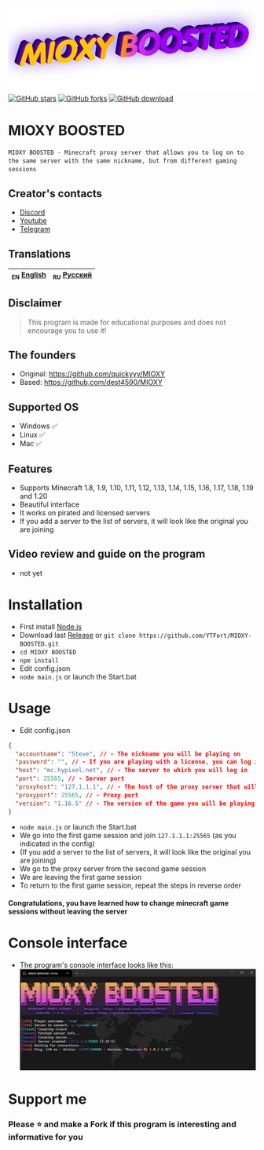 ![Header](/IMG/logo.png)
<a href="https://github.com/YTFort/MIOXY-BOOSTED/stargazers"><img src="https://badgen.net/github/stars/YTFort/MIOXY-BOOSTED" alt="GitHub stars"/></a>
<a href="https://github.com/YTFort/MIOXY-BOOSTED"><img src="https://badgen.net/github/forks/YTFort/MIOXY-BOOSTED" alt="GitHub forks"/></a>
<a href="https://github.com/YTFort/MIOXY-BOOSTED/releases"><img src="https://badgen.net/github/assets-dl/YTFort/MIOXY-BOOSTED" alt="GitHub download"/></a>
# MIOXY BOOSTED
`MIOXY BOOSTED - Minecraft proxy server that allows you to log on to the same server with the same nickname, but from different gaming sessions`

## Creator's contacts
- [Discord](https://discord.gg/bjgpVAxgyE)
- [Youtube](https://youtube.com/c/fortcote)
- [Telegram](https://t.me/FortcoteTG)

## Translations
| <sub>EN</sub> [English](README.md) | <sub>RU</sub> [Русский](README_RU.md) |
|-------------------------|----------------------------|

## Disclaimer
> This program is made for educational purposes and does not encourage you to use it!

## The founders
- Original: https://github.com/quickyyy/MIOXY
- Based: https://github.com/dest4590/MIOXY

## Supported OS
 * Windows ✅
 * Linux ✅
 * Mac ✅

## Features
 * Supports Minecraft 1.8, 1.9, 1.10, 1.11, 1.12, 1.13, 1.14, 1.15, 1.16, 1.17, 1.18, 1.19 and 1.20
 * Beautiful interface
 * It works on pirated and licensed servers
 * If you add a server to the list of servers, it will look like the original you are joining

## Video review and guide on the program
 * not yet

# Installation
* First install [Node.js](https://nodejs.dev)
* Download last [Release](https://github.com/YTFort/MIOXY-BOOSTED/releases) or `git clone https://github.com/YTFort/MIOXY-BOOSTED.git`
* `cd MIOXY BOOSTED`
* `npm install`
* Edit config.json
* `node main.js` or launch the Start.bat

# Usage
 * Edit config.json
```json
{
  "accountname": "Steve", // - The nickname you will be playing on
  "password": "", // - If you are playing with a license, you can log in to your minecraft account here, if on a pirate server, then leave this field empty
  "host": "mc.hypixel.net", // - The server to which you will log in
  "port": 25565, // - Server port
  "proxyhost": "127.1.1.1", // - The host of the proxy server that will open on the localhost
  "proxyport": 25565, // - Proxy port
  "version": "1.16.5" // - The version of the game you will be playing
}
```
* `node main.js` or launch the Start.bat
* We go into the first game session and join `127.1.1.1:25565` (as you indicated in the config)
* (If you add a server to the list of servers, it will look like the original you are joining)
* We go to the proxy server from the second game session
* We are leaving the first game session
* To return to the first game session, repeat the steps in reverse order
#### Congratulations, you have learned how to change minecraft game sessions without leaving the server

# Console interface
* The program's console interface looks like this:
![Main](/IMG/main.png)

# Support me
### Please ⭐ and make a Fork if this program is interesting and informative for you
